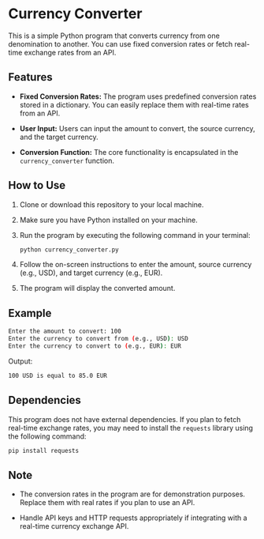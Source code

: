 # Currency Converter

This is a simple Python program that converts currency from one denomination to another. You can use fixed conversion rates or fetch real-time exchange rates from an API.

## Features

- **Fixed Conversion Rates:** The program uses predefined conversion rates stored in a dictionary. You can easily replace them with real-time rates from an API.

- **User Input:** Users can input the amount to convert, the source currency, and the target currency.

- **Conversion Function:** The core functionality is encapsulated in the `currency_converter` function.

## How to Use

1. Clone or download this repository to your local machine.

2. Make sure you have Python installed on your machine.

3. Run the program by executing the following command in your terminal:

   ```bash
   python currency_converter.py
   ```

4. Follow the on-screen instructions to enter the amount, source currency (e.g., USD), and target currency (e.g., EUR).

5. The program will display the converted amount.

## Example

```bash
Enter the amount to convert: 100
Enter the currency to convert from (e.g., USD): USD
Enter the currency to convert to (e.g., EUR): EUR
```

Output:

```bash
100 USD is equal to 85.0 EUR
```

## Dependencies

This program does not have external dependencies. If you plan to fetch real-time exchange rates, you may need to install the `requests` library using the following command:

```bash
pip install requests
```

## Note

- The conversion rates in the program are for demonstration purposes. Replace them with real rates if you plan to use an API.

- Handle API keys and HTTP requests appropriately if integrating with a real-time currency exchange API.